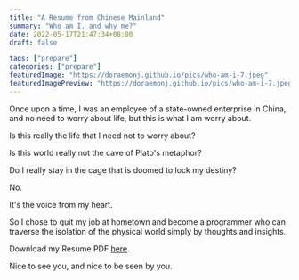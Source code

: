 ```yaml
---
title: "A Resume from Chinese Mainland"
summary: "Who am I, and why me?"
date: 2022-05-17T21:47:34+08:00
draft: false

tags: ["prepare"]
categories: ["prepare"]
featuredImage: "https://doraemonj.github.io/pics/who-am-i-7.jpeg"
featuredImagePreview: "https://doraemonj.github.io/pics/who-am-i-7.jpeg"
---
```


Once upon a time, I was an employee of a state-owned enterprise in China, and no need to worry about life, but this is what I am worry about.

Is this really the life that I need not to worry about?

Is this world really not the cave of Plato's metaphor?

Do I really stay in the cage that is doomed to lock my destiny?

No.

It's the voice from my heart.

So I chose to quit my job at hometown and become a programmer who can traverse the isolation of the physical world simply by thoughts and insights.

Download my Resume PDF [here](https://doraemonj.github.io/docs/Resume_latest.pdf).

Nice to see you, and nice to be seen by you.



